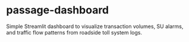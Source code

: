 # passage-dashboard
Simple Streamlit dashboard to visualize transaction volumes, SU alarms, and traffic flow patterns from roadside toll system logs.

